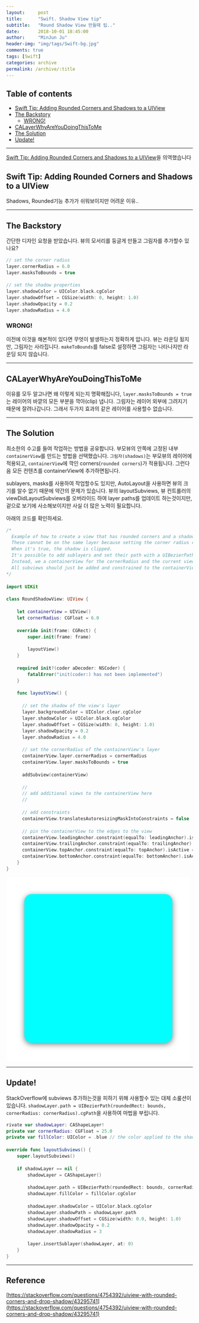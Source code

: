 ```yaml
---
layout:     post
title:      "Swift. Shadow View tip"
subtitle:   "Round Shadow View 만들때 팁.."
date:       2018-10-01 18:45:00
author:     "MinJun Ju"
header-img: "img/tags/Swift-bg.jpg"
comments: true 
tags: [Swift]
categories: archive
permalink: /archive/:title
---
```


## Table of contents 

  - [<U>Swift Tip: Adding Rounded Corners and Shadows to a UIView</U>](#section-id-16)
  - [<U>The Backstory</U>](#section-id-22)
    - [<U>WRONG!</U>](#section-id-38)
  - [<U>CALayerWhyAreYouDoingThisToMe</U>](#section-id-44)
  - [<U>The Solution</U>](#section-id-50)
  - [<U>Update!</U>](#section-id-120)

---

[Swift Tip: Adding Rounded Corners and Shadows to a UIView](https://medium.com/bytes-of-bits/swift-tips-adding-rounded-corners-and-shadows-to-a-uiview-691f67b83e4a)을 의역했습니다

<div id='section-id-16'/>

## Swift Tip: Adding Rounded Corners and Shadows to a UIView

Shadows, Rounded기능 추가가 쉬워보이지만 어려운 이유..

---

<div id='section-id-22'/>

## The Backstory 

간단한 디자인 요청을 받았습니다. 뷰의 모서리를 둥글게 만들고 그림자를 추가할수 있나요?

```swift
// set the corner radius
layer.cornerRadius = 6.0
layer.masksToBounds = true

// set the shadow properties
layer.shadowColor = UIColor.black.cgColor
layer.shadowOffset = CGSize(width: 0, height: 1.0)
layer.shadowOpacity = 0.2
layer.shadowRadius = 4.0
```

<div id='section-id-38'/>

### WRONG! 

이전에 이것을 해본적이 있다면 무엇이 발생하는지 정확하게 압니다. 뷰는 라운딩 됬지만, 그림자는 사라집니다. `makeToBounds`를 false로 설정하면 그림자는 나타나지만 라운딩 되지 않습니다.

---

<div id='section-id-44'/>

## CALayerWhyAreYouDoingThisToMe

이유를 모두 알고나면 왜 이렇게 되는지 명확해집니다, `layer.masksToBounds = true`는 레이어의 바깥의 모든 부분을 깍아(clip) 냅니다. 그림자는 레이어 외부에 그려지기 때문에 잘려나갑니다. 그래서 두가지 효과의 같은 레이어를 사용할수 없습니다. 

---

<div id='section-id-50'/>

## The Solution

최소한의 수고를 들여 작업하는 방법을 공유합니다. 부모뷰의 안쪽에 고정된 내부 `containerView`를 만드는 방법을 선택했습니다. `그림자(shadows)`는 부모뷰의 레이어에 적용되고, `containerView`에 깍인 corners(`rounded corners`)가 적용됩니다. 그런다음 모든 컨텐츠를 containerView에 추가하면됩니다. 

sublayers, masks를 사용하여 작업할수도 있지만, AutoLayout을 사용하면 뷰의 크기를 알수 없기 때문에 약간의 문제가 있습니다. 뷰의 layoutSubviews, 뷰 컨트롤러의 viewDidLayoutSubviews를 오버라이드 하여 layer paths를 업데이트 하는것이지만, 겉으로 보기에 사소해보이지만 사실 더 많은 노력이 필요합니다. 

아래의 코드를 확인하세요. 

```swift
/* 
  Example of how to create a view that has rounded corners and a shadow.
  These cannot be on the same layer because setting the corner radius requires masksToBounds = true.
  When it's true, the shadow is clipped.
  It's possible to add sublayers and set their path with a UIBezierPath(roundedRect...), but this becomes difficult when using AutoLayout.
  Instead, we a containerView for the cornerRadius and the current view for the shadow.
  All subviews should just be added and constrained to the containerView
*/

import UIKit

class RoundShadowView: UIView {
  
    let containerView = UIView()
    let cornerRadius: CGFloat = 6.0
  
    override init(frame: CGRect) {
        super.init(frame: frame)

        layoutView()
    }

    required init?(coder aDecoder: NSCoder) {
        fatalError("init(coder:) has not been implemented")
    }

    func layoutView() {
      
      // set the shadow of the view's layer
      layer.backgroundColor = UIColor.clear.cgColor
      layer.shadowColor = UIColor.black.cgColor
      layer.shadowOffset = CGSize(width: 0, height: 1.0)
      layer.shadowOpacity = 0.2
      layer.shadowRadius = 4.0
        
      // set the cornerRadius of the containerView's layer
      containerView.layer.cornerRadius = cornerRadius
      containerView.layer.masksToBounds = true
      
      addSubview(containerView)
      
      //
      // add additional views to the containerView here
      //
      
      // add constraints
      containerView.translatesAutoresizingMaskIntoConstraints = false
      
      // pin the containerView to the edges to the view
      containerView.leadingAnchor.constraint(equalTo: leadingAnchor).isActive = true
      containerView.trailingAnchor.constraint(equalTo: trailingAnchor).isActive = true
      containerView.topAnchor.constraint(equalTo: topAnchor).isActive = true
      containerView.bottomAnchor.constraint(equalTo: bottomAnchor).isActive = true
    }
}
```

![](/assets/post_img/posts/roundshadow.png)

---

<div id='section-id-120'/>

## Update!

StackOverflow에 subviews 추가하는것을 피하기 위해 사용할수 있는 대체 소룰션이 있습니다. `shadowLayer.path = UIBezierPath(roundedRect: bounds, cornerRadius: cornerRadius).cgPath`을 사용하여 마법을 부립니다.

```swift
rivate var shadowLayer: CAShapeLayer!
private var cornerRadius: CGFloat = 25.0
private var fillColor: UIColor = .blue // the color applied to the shadowLayer, rather than the view's backgroundColor
 
override func layoutSubviews() {
    super.layoutSubviews()

    if shadowLayer == nil {
        shadowLayer = CAShapeLayer()
      
        shadowLayer.path = UIBezierPath(roundedRect: bounds, cornerRadius: cornerRadius).cgPath
        shadowLayer.fillColor = fillColor.cgColor

        shadowLayer.shadowColor = UIColor.black.cgColor
        shadowLayer.shadowPath = shadowLayer.path
        shadowLayer.shadowOffset = CGSize(width: 0.0, height: 1.0)
        shadowLayer.shadowOpacity = 0.2
        shadowLayer.shadowRadius = 3

        layer.insertSublayer(shadowLayer, at: 0)
    }
}
```

---

## Reference 

[https://stackoverflow.com/questions/4754392/uiview-with-rounded-corners-and-drop-shadow/43295741](https://stackoverflow.com/questions/4754392/uiview-with-rounded-corners-and-drop-shadow/43295741)<br>



